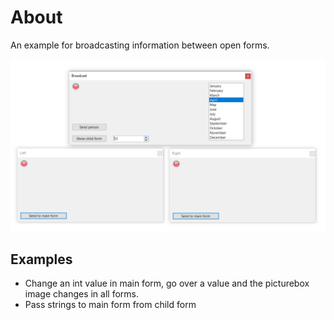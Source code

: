 ﻿# About

An example for broadcasting information between open forms.


![Screenshot](Images/Screenshot.png)

## Examples

- Change an int value in main form, go over a value and the picturebox image changes in all forms.
- Pass strings to main form from child form